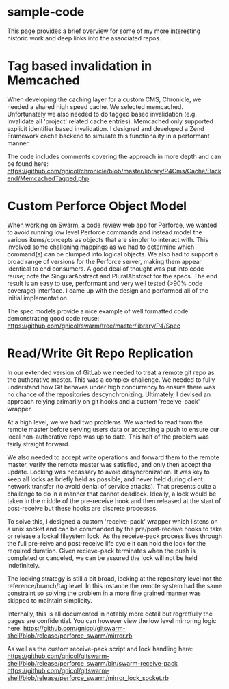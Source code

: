 # sample-code

This page provides a brief overview for some of my more interesting historic work and deep links into the associated repos.

# Tag based invalidation in Memcached

When developing the caching layer for a custom CMS, Chronicle, we needed a shared high speed cache. We selected memcached. Unfortunately we also needed to do tagged based invalidation (e.g. invalidate all 'project' related cache entries). Memcached only supported explicit identifier based invalidation. I designed and developed a Zend Framework cache backend to simulate this functionality in a performant manner.

The code includes comments covering the approach in more depth and can be found here:
https://github.com/gnicol/chronicle/blob/master/library/P4Cms/Cache/Backend/MemcachedTagged.php

# Custom Perforce Object Model

When working on Swarm, a code review web app for Perforce, we wanted to avoid running low level Perforce commands and instead model the various items/concepts as objects that are simpler to interact with. This involved some challening mappings as we had to determine which command(s) can be clumped into logical objects. We also had to support a broad range of versions for the Perforce server, making them appear identical to end consumers. A good deal of thought was put into code reuse; note the SingularAbstract and PluralAbstract for the specs. The end result is an easy to use, performant and very well tested (>90% code coverage) interface. I came up with the design and performed all of the initial implementation.

The spec models provide a nice example of well formatted code demonstrating good code reuse:
https://github.com/gnicol/swarm/tree/master/library/P4/Spec

# Read/Write Git Repo Replication

In our extended version of GitLab we needed to treat a remote git repo as the authorative master. This was a complex challenge. We needed to fully understand how Git behaves under high concurrency to ensure there was no chance of the repositories descynchronizing. Ultimately, I devised an approach relying primarily on git hooks and a custom 'receive-pack' wrapper.

At a high level, we we had two problems. We wanted to read from the remote master before serving users data or accepting a push to ensure our local non-authorative repo was up to date. This half of the problem was fairly straight forward.

We also needed to accept write operations and forward them to the remote master, verify the remote master was satisfied, and only then accept the update. Locking was necassary to avoid desyncronization. It was key to keep all locks as briefly held as possible, and never held during client network transfer (to avoid denial of service attacks). That presents quite a challenge to do in a manner that cannot deadlock. Ideally, a lock would be taken in the middle of the pre-receive hook and then released at the start of post-receive but these hooks are discrete processes.

To solve this, I designed a custom 'receive-pack' wrapper which listens on a unix socket and can be commanded by the pre/post-receive hooks to take or release a lockal fileystem lock. As the receive-pack process lives through the full pre-reive and post-receive life cycle it can hold the lock for the required duration. Given recieve-pack terminates when the push is completed or canceled, we can be assured the lock will not be held indefinitely. 

The locking strategy is still a bit broad, locking at the repository level not the reference/branch/tag level. In this instance the remote system had the same constraint so solving the problem in a more fine grained manner was skipped to maintain simplicity.

Internally, this is all documented in notably more detail but regretfully the pages are confidential. You can however view the low level mirroring logic here: 
https://github.com/gnicol/gitswarm-shell/blob/release/perforce_swarm/mirror.rb

As well as the custom receive-pack script and lock handling here:
https://github.com/gnicol/gitswarm-shell/blob/release/perforce_swarm/bin/swarm-receive-pack
https://github.com/gnicol/gitswarm-shell/blob/release/perforce_swarm/mirror_lock_socket.rb
